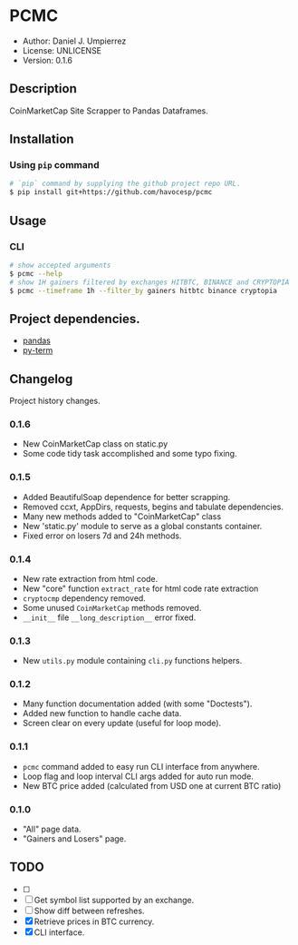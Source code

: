 # PCMC

 - Author: Daniel J. Umpierrez
 - License: UNLICENSE
 - Version: 0.1.6

## Description

CoinMarketCap Site Scrapper to Pandas Dataframes.

## Installation
### Using `pip` command

```sh
# `pip` command by supplying the github project repo URL.
$ pip install git+https://github.com/havocesp/pcmc
```

## Usage

### CLI

```sh
# show accepted arguments
$ pcmc --help
# show 1H gainers filtered by exchanges HITBTC, BINANCE and CRYPTOPIA
$ pcmc --timeframe 1h --filter_by gainers hitbtc binance cryptopia
```

## Project dependencies.
 - [pandas](https://pypi.org/project/pandas/)
 - [py-term](https://pypi.org/project/py-term)

## Changelog

Project history changes.

### 0.1.6
 - New CoinMarketCap class on static.py
 - Some code tidy task accomplished and some typo fixing.

### 0.1.5
 - Added BeautifulSoap dependence for better scrapping.
 - Removed ccxt, AppDirs, requests, begins and tabulate dependencies.
 - Many new methods added to "CoinMarketCap" class
 - New 'static.py' module to serve as a global constants container.
 - Fixed error on losers 7d and 24h methods.

### 0.1.4
 - New rate extraction  from html code.
 - New "core" function `extract_rate` for html code rate extraction
 - `cryptocmp` dependency removed.
 - Some unused `CoinMarketCap` methods removed.
 - `__init__` file `__long_description__` error fixed.

### 0.1.3
 - New `utils.py` module containing `cli.py` functions helpers.

### 0.1.2
 - Many function documentation added (with some "Doctests").
 - Added new function to handle cache data.
 - Screen clear on every update (useful for loop mode).

### 0.1.1

 - `pcmc` command added to easy run CLI interface from anywhere.
 - Loop flag and loop interval CLI args added for auto run mode.
 - New BTC price added (calculated from USD one at current BTC ratio)

### 0.1.0

 - "All" page data.
 - "Gainers and Losers" page.
 
## TODO
 - [ ]
 - [ ] Get symbol list supported by an exchange.
 - [ ] Show diff between refreshes.
 - [x] Retrieve prices in BTC currency.
 - [x] CLI interface.
